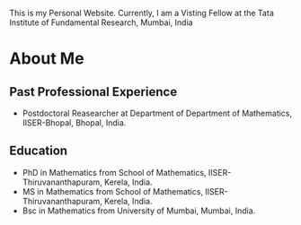 This is my Personal Website. Currently, I am a Visting Fellow at the Tata Institute of Fundamental Research, Mumbai, India 
<!---<img src="web_pic_ss.png" width="120" height="230" />-->


# About Me

## Past Professional Experience
* Postdoctoral Reasearcher at Department of Department of Mathematics, IISER-Bhopal, Bhopal, India.

## Education
* PhD in Mathematics from School of Mathematics, IISER-Thiruvananthapuram, Kerela, India.
* MS in Mathematics from School of Mathematics, IISER-Thiruvananthapuram, Kerela, India.
* Bsc in Mathematics from University of Mumbai, Mumbai, India. 

